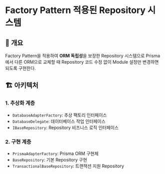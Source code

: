 # Factory Pattern 적용된 Repository 시스템

## 🎯 개요

Factory Pattern을 적용하여 **ORM 독립성**을 보장한 Repository 시스템으로 
Prisma에서 다른 ORM으로 교체할 때 Repository 코드 수정 없이 Module 설정만 변경하면 되도록 구현한다.

## 🏗️ 아키텍처

### 1. 추상화 계층
- `DatabaseAdapterFactory`: 추상 팩토리 인터페이스
- `DatabaseDelegate`: 데이터베이스 작업 인터페이스
- `IBaseRepository`: Repository 비즈니스 로직 인터페이스

### 2. 구현 계층
- `PrismaAdapterFactory`: Prisma ORM 구현체
- `BaseRepository`: 기본 Repository 구현
- `TransactionalBaseRepository`: 트랜잭션 지원 Repository